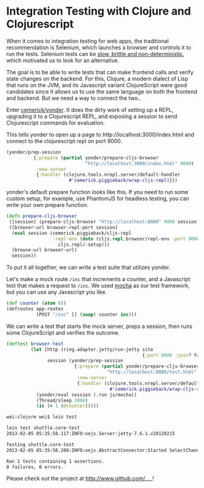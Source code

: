 # Integration Testing with Clojure and Clojurescript

When it comes to integration testing for web apps, the traditional recommendation is Selenium, which launches a browser and controls it to run the tests. Selenium tests can be [slow, brittle and non-deterministic](http://jdrew33.blogspot.com/2012/02/pros-and-cons-of-selenium.html), which motivated us to look for an alternative.

The goal is to be able to write tests that can make frontend calls and verify state changes on the backend. For this, Clojure, a modern dialect of Lisp that runs on the JVM, and its Javascript variant ClojureScript were good candidates since it allows us to use the same language on both the frontend and backend. But we need a way to connect the two..

Enter [cemerick/yonder](http://github.com/cemerick/yonder). It does the dirty work of setting up a REPL, upgrading it to a Clojurescript REPL, and exposing a session to send Clojurescript commands for evaluation.

This tells yonder to open up a page to http://localhost:3000/index.html and connect to the clojurescript repl on port 9000.

```Clojure
(yonder/prep-session
          {:prepare (partial yonder/prepare-cljs-browser
                             "http://localhost:3000/index.html" 9000)
           :new-server
           {:handler (clojure.tools.nrepl.server/default-handler
                       #'cemerick.piggieback/wrap-cljs-repl)}})
```

yonder's default prepare function looks like this. If you need to run some custom setup, for example, use PhantomJS for headless testing, you can write your own prepare function.

```Clojure
(defn prepare-cljs-browser
 ([session] (prepare-cljs-browser "http://localhost:8080" 9000 session))
 ([browser-url browser-repl-port session]
  (eval session (cemerick.piggieback/cljs-repl
                 :repl-env (doto (cljs.repl.browser/repl-env :port 9000 #_browser-repl-port)
                   cljs.repl/-setup)))
  (browse-url browser-url)
  session))
```

To put it all together, we can write a test suite that utilizes yonder.

Let's make a mock route `/inc` that increments a counter, and a Javascript test that makes a request to `/inc`. We used [mocha](http://visionmedia.github.com/mocha/) as our test framework, but you can use any Javascript you like.

```Clojure
(def counter (atom 0))
(defroutes app-routes
           (POST "/inc" [] (swap! counter inc)))
```

We can write a test that starts the mock server, preps a session, then runs some ClojureScript and verifies the outcome.

```Clojure
(deftest browser-test
         (let [http (ring.adapter.jetty/run-jetty site
                                                  {:port 8080 :join? false})
               session (yonder/prep-session
                         {:prepare (partial yonder/prepare-cljs-browser
                                     "http://localhost:8080/test.html" 9000)
                          :new-server
                          {:handler (clojure.tools.nrepl.server/default-handler
                                      #'cemerick.piggieback/wrap-cljs-repl)}})]
           (yonder/eval session (.run js/mocha))
           (Thread/sleep 2000)
           (is (= 1 (@counter)))))
```

```bash
wei:clojure wei$ lein test

lein test shuttle.core-test
2013-02-05 05:35:58.117:INFO:oejs.Server:jetty-7.6.1.v20120215

Testing shuttle.core-test
2013-02-05 05:35:58.208:INFO:oejs.AbstractConnector:Started SelectChannelConnector@0.0.0.0:8080

Ran 1 tests containing 1 assertions.
0 failures, 0 errors.
```

Please check out the project at http://www.github.com/___!
